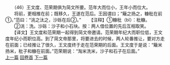 　　（46）王文度、范荣期俱为简文所要。范年大而位小，王年小而位大。
　　将前，更相推在前；既移久，王遂在范后。王因谓曰；“簸之扬之，糠秕在前①。”范曰：“洮之汰之，沙砾在后②。”
　　【注释】①糠秕（bǐ）：秕糠。
　　②洮：洗。沙砾：沙子和小石块。按：两人借位置的先后互相取笑。
　　【译文】王文度和范荣期一起得到简文帝邀请。范荣期年纪大而职位低，王文度年纪小而职位高。到了简文帝那里，将要进去的时候，两人轮番推让，要对方走在前面；已经推让了很久，王文度终于走在范荣期的后面。王文度于是说：“簸米扬米，秕子和糠在前面。”范荣期说：“淘米洗米，沙子和石子在后面。”
<br>[上一篇](25_45) [回卷首](25_00) [下一篇](25_47)
